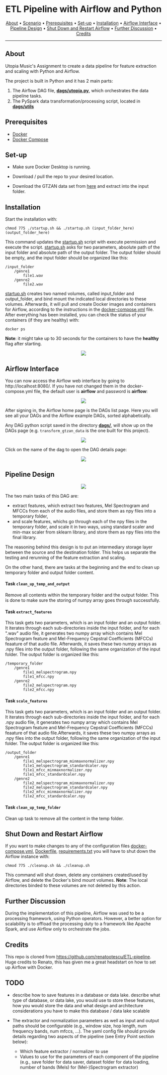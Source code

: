 <h1 align="center">ETL Pipeline with Airflow and Python</h1>

<p align="center">
  <a href="#about">About</a> •
  <a href="#scenario">Scenario</a> •
  <a href="#prerequisites">Prerequisites</a> •
  <a href="#set-up">Set-up</a> •
  <a href="#installation">Installation</a> •
  <a href="#airflow-interface">Airflow Interface</a> •
  <a href="#pipeline-design">Pipeline Design</a> •
  <a href="#shut-down-and-restart-airflow">Shut Down and Restart Airflow</a> •
  <a href="#further-discussion">Further Discussion</a> •
  <a href="#credits">Credits</a>
</p>

---

## About

Utopia Music's Assignment to create a data pipeline for feature extraction and scaling with Python and Airflow.

The project is built in Python and it has 2 main parts:
  1. The Airflow DAG file, [**dags/utopia.py**](/dags/utopia.py), which orchestrates the data pipeline tasks.
  2. The PySpark data transformation/processing script, located in [**dags/utils**](/dags/utils/)


## Prerequisites
- [Docker](https://docs.docker.com/get-docker/)
- [Docker Compose](https://docs.docker.com/compose/)

## Set-up

- Make sure Docker Desktop is running.

- Download / pull the repo to your desired location.

- Download the GTZAN data set from [here](http://opihi.cs.uvic.ca/sound/genres.tar.gz) and extract into the input folder.


## Installation

Start the installation with:

    chmod 775 ./startup.sh && ./startup.sh (input_folder_here) (output_folder_here)

This command updates the [startup.sh]() script with execute permission and execute the script. [startup.sh]() asks for two parameters, absolute path of the input folder and absolute path of the output folder. The output folder should be empty, and the input folder should be organized like this:

```
/input_folder 
    /genre1
        file1.wav
    /genre2
        file2.wav
```

[startup.sh]() creates two named volumes, called input_folder and output_folder, and bind mount the indicated local directories to these volumes. Afterwards, it will pull and create Docker images and containers for Airflow, according to the instructions in the [docker-compose.yml](/docker-compose.yml) file. After everything has been installed, you can check the status of your containers (if they are healthy) with:

    docker ps

**Note**: it might take up to 30 seconds for the containers to have the **healthy** flag after starting.

<p align="center"><img src="img/docker-output.png"></p>

## Airflow Interface

You can now access the Airflow web interface by going to http://localhost:8080/. If you have not changed them in the docker-compose.yml file, the default user is **airflow** and password is **airflow**:

<p align="center"><img src="img/airflow-login.png"></p>

After signing in, the Airflow home page is the DAGs list page. Here you will see all your DAGs and the Airflow example DAGs, sorted alphabetically. 

Any DAG python script saved in the directory [**dags/**](/dags/), will show up on the DAGs page (e.g. `transform_gtzan_data` is the one built for this project).

<p align="center"><img src="img/airflow-ui.png"></p>

Click on the name of the dag to open the DAG details page:

<p align="center"><img src="img/dag.png"></p>

## Pipeline Design

<p align="center"><img src="img/dag-graph-view.png"></p>

The two main tasks of this DAG are:
- extract features, which extract two features, Mel Spectrogram and MFCCs from each of the audio files, and store them as npy files into a temporary folder,
- and scale features, whichs go through each of the npy files in the temporary folder, and scale it in two ways, using standard scaler and min-max scaler from sklearn library, and store them as npy files into the final library.

The reasoning behind this design is to put an intermediary storage layer between the source and the destination folder. This helps us separate the testing and rerunning of the feature extraction and scaling.

On the other hand, there are tasks at the beginning and the end to clean up temporary folder and output folder content. 

#### Task `clean_up_temp_and_output`

Remove all contents within the temporary folder and the output folder. This is done to make sure the storing of numpy array goes through successfully.

#### Task `extract_features`

This task gets two parameters, which is an input folder and an output folder. It iterates through each sub-directories inside the input folder, and for each ".wav" audio file, it generates two numpy array which contains Mel Spectrogram feature and Mel-Frequency Cepstral Coefficients (MFCCs) feaature of that audio file. Afterwards, it saves these two numpy arrays as .npy files into the output folder, following the same organization of the input folder. The output folder is organized like this:

```
/temporary_folder 
    /genre1
        file1_melspectrogram.npy
        file1_mfcc.npy
    /genre2
        file2_melspectrogram.npy
        file2_mfcc.npy
```

#### Task `scale_features`

This task gets two parameters, which is an input folder and an output folder. It iterates through each sub-directories inside the input folder, and for each .npy audio file, it generates two numpy array which contains Mel Spectrogram feature and Mel-Frequency Cepstral Coefficients (MFCCs) feaature of that audio file.Afterwards, it saves these two numpy arrays as .npy files into the output folder, following the same organization of the input folder. The output folder is organized like this:

```
/output_folder 
    /genre1
        file1_melspectrogram_minmaxnormalizer.npy
        file1_melspectrogram_standardcaler.npy
        file1_mfcc_minmaxnormalizer.npy
        file1_mfcc_standardcaler.npy
    /genre2
        file2_melspectrogram_minmaxnormalizer.npy
        file2_melspectrogram_standardcaler.npy
        file2_mfcc_minmaxnormalizer.npy
        file2_mfcc_standardcaler.npy
```

#### Task `clean_up_temp_folder`

Clean up task to remove all the content in the temp folder.

## Shut Down and Restart Airflow

If you want to make changes to any of the configuration files [docker-compose.yml](https://github.com/renatootescu/ETL-pipeline/blob/main/docker-compose.yml), [Dockerfile](https://github.com/renatootescu/ETL-pipeline/blob/main/Dockerfile), [requirements.txt](https://github.com/renatootescu/ETL-pipeline/blob/main/requirements.txt) you will have to shut down the Airflow instance with:

    chmod 775 ./cleanup.sh && ./cleanup.sh
    
This command will shut down, delete any containers created/used by Airflow, and delete the Docker's bind mount volumes. **Note**: The local directories binded to these volumes are not deleted by this action. 

## Further Discussion

During the implementation of this pipeline, Airflow was used to be a processing framework, using Python operators. However, a better option for scalability is to offload the processing duty to a framework like Apache Spark, and use Airflow only to orchestrate the jobs.

## Credits
This repo is cloned from https://github.com/renatootescu/ETL-pipeline. Huge credits to Renato, this has given me a great headstart on how to set up Airflow with Docker.

## TODO

- describe how to save features in a database or data lake. describe what type of database, or data lake, you would use to store these features, how you would store the data and what design and architecture considerations you have to make this database / data lake scalable

- The extractor and normalization parameters as well as input and output paths should be configurable (e.g., window size, hop length, num frequency bands, num mfccs, ...).
The yaml config file should provide details regarding two aspects of the pipeline (see Entry Point section below):
    - Which feature extractor / normalizer to use
    - Values to use for the parameters of each component of the pipeline (e.g., save folder for data saver, dataset folder for data loading, number of bands (Mels) for (Mel-)Spectrogram extractor)